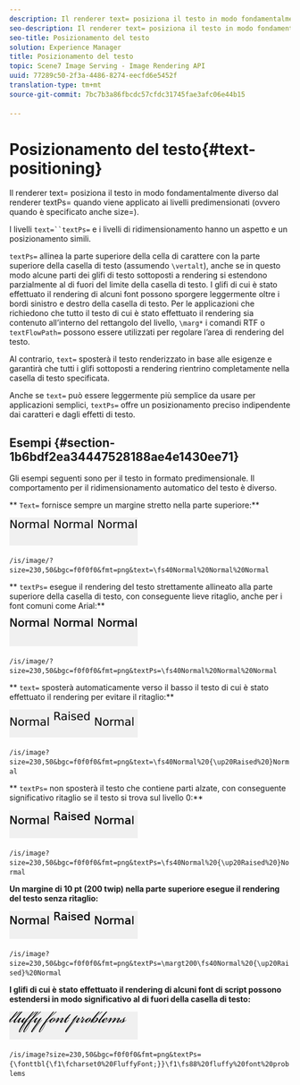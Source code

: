 ```yaml
---
description: Il renderer text= posiziona il testo in modo fondamentalmente diverso dal renderer textPs= quando viene applicato ai livelli predimensionati (ovvero quando è specificato anche size=).
seo-description: Il renderer text= posiziona il testo in modo fondamentalmente diverso dal renderer textPs= quando viene applicato ai livelli predimensionati (ovvero quando è specificato anche size=).
seo-title: Posizionamento del testo
solution: Experience Manager
title: Posizionamento del testo
topic: Scene7 Image Serving - Image Rendering API
uuid: 77289c50-2f3a-4486-8274-eecfd6e5452f
translation-type: tm+mt
source-git-commit: 7bc7b3a86fbcdc57cfdc31745fae3afc06e44b15

---
```



# Posizionamento del testo{#text-positioning}

Il renderer text= posiziona il testo in modo fondamentalmente diverso dal renderer textPs= quando viene applicato ai livelli predimensionati (ovvero quando è specificato anche size=).

I livelli `text=``textPs=` e i livelli di ridimensionamento hanno un aspetto e un posizionamento simili.

`textPs=` allinea la parte superiore della cella di carattere con la parte superiore della casella di testo (assumendo `\vertalt`), anche se in questo modo alcune parti dei glifi di testo sottoposti a rendering si estendono parzialmente al di fuori del limite della casella di testo. I glifi di cui è stato effettuato il rendering di alcuni font possono sporgere leggermente oltre i bordi sinistro e destro della casella di testo. Per le applicazioni che richiedono che tutto il testo di cui è stato effettuato il rendering sia contenuto all’interno del rettangolo del livello, `\marg*` i comandi RTF o `textFlowPath=` possono essere utilizzati per regolare l’area di rendering del testo.

Al contrario, `text=` sposterà il testo renderizzato in base alle esigenze e garantirà che tutti i glifi sottoposti a rendering rientrino completamente nella casella di testo specificata.

Anche se `text=` può essere leggermente più semplice da usare per applicazioni semplici, `textPs=` offre un posizionamento preciso indipendente dai caratteri e dagli effetti di testo.

## Esempi {#section-1b6bdf2ea34447528188ae4e1430ee71}

Gli esempi seguenti sono per il testo in formato predimensionale. Il comportamento per il ridimensionamento automatico del testo è diverso.

** `Text=` fornisce sempre un margine stretto nella parte superiore:**

![](assets/tp01.png)

`/is/image/?size=230,50&bgc=f0f0f0&fmt=png&text=\fs40Normal%20Normal%20Normal`

** `textPs=` esegue il rendering del testo strettamente allineato alla parte superiore della casella di testo, con conseguente lieve ritaglio, anche per i font comuni come Arial:**

![](assets/tp02.png)

`/is/image/?size=230,50&bgc=f0f0f0&fmt=png&textPs=\fs40Normal%20Normal%20Normal`

** `text=` sposterà automaticamente verso il basso il testo di cui è stato effettuato il rendering per evitare il ritaglio:**

![](assets/tp03.png)

`/is/image?size=230,50&bgc=f0f0f0&fmt=png&text=\fs40Normal%20{\up20Raised%20}Normal`

** `textPs=` non sposterà il testo che contiene parti alzate, con conseguente significativo ritaglio se il testo si trova sul livello 0:**

![](assets/tp04.png)

`/is/image?size=230,50&bgc=f0f0f0&fmt=png&textPs=\fs40Normal%20{\up20Raised%20}Normal`

**Un margine di 10 pt (200 twip) nella parte superiore esegue il rendering del testo senza ritaglio:**

![](assets/tp05.png)

`/is/image?size=230,50&bgc=f0f0f0&fmt=png&textPs=\margt200\fs40Normal%20{\up20Raised}%20Normal`

**I glifi di cui è stato effettuato il rendering di alcuni font di script possono estendersi in modo significativo al di fuori della casella di testo:**

![](assets/tp06.png)

`/is/image?size=230,50&bgc=f0f0f0&fmt=png&textPs={\fonttbl{\f1\fcharset0%20FluffyFont;}}\f1\fs88%20fluffy%20font%20problems`
